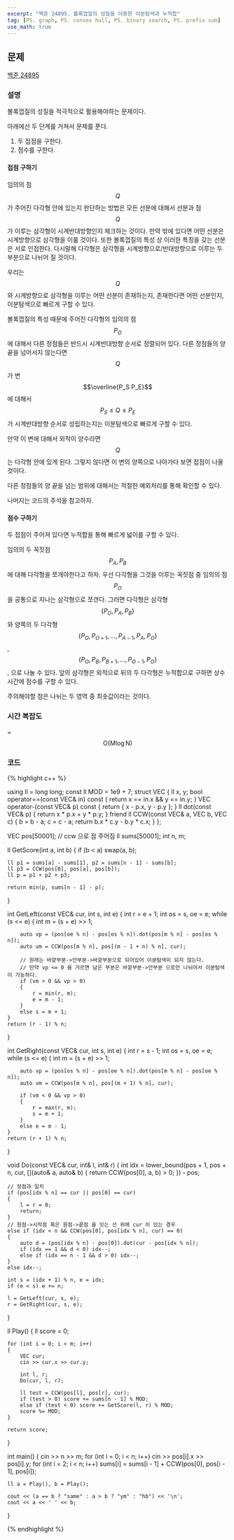 ```yaml
---
excerpt: "백준 24895. 볼록껍질의 성질을 이용한 이분탐색과 누적합"
tag: [PS. graph, PS. convex hull, PS. binary search, PS. prefix sum]
use_math: true
---
```


## 문제

[백준 24895](https://www.acmicpc.net/problem/24895)


### 설명

볼록껍질의 성질을 적극적으로 활용해야하는 문제이다.

아래에선 두 단계를 거쳐서 문제를 푼다.

1. 두 접점을 구한다.
2. 점수를 구한다.


#### 접점 구하기

임의의 점 $$Q$$ 가 주어진 다각형 안에 있는지 판단하는 방법은 모든 선분에 대해서 선분과 점 $$Q$$ 가 이루는 삼각형이 시계반대방향인지 체크하는 것이다. 만약 밖에 있다면 어떤 선분은 시계방향으로 삼각형을 이룰 것이다. 또한 볼록껍질의 특성 상 이러한 특징을 갖는 선분은 서로 인접한다. 다시말해 다각형은 삼각형을 시계방향으로/반대방향으로 이루는 두 부분으로 나뉘어 질 것이다.

우리는 $$Q$$ 와 시계방향으로 삼각형을 이루는 어떤 선분이 존재하는지, 존재한다면 어떤 선분인지, 이분탐색으로 빠르게 구할 수 있다. 

볼록껍질의 특성 때문에 주어진 다각형의 임의의 점 $$P_O$$ 에 대해서 다른 정점들은 반드시 시계반대방향 순서로 정렬되어 있다. 다른 정점들의 양 끝을 넘어서지 않는다면 $$Q$$ 가 변 $$\overline{P_S P_E}$$ 에 대해서 $$P_S \leq Q \leq P_E$$ 가 시계반대방향 순서로 성립하는지는 이분탐색으로 빠르게 구할 수 있다. 

만약 이 변에 대해서 외적이 양수라면 $$Q$$ 는 다각형 안에 있게 된다. 그렇지 않다면 이 변의 양쪽으로 나아가다 보면 접점이 나올 것이다.

다른 정점들의 양 끝을 넘는 범위에 대해서는 적절한 예외처리를 통해 확인할 수 있다.

나머지는 코드의 주석을 참고하자.


#### 점수 구하기

두 접점이 주어져 있다면 누적합을 통해 빠르게 넓이를 구할 수 있다.

임의의 두 꼭짓점 $$P_A, P_B$$ 에 대해 다각형을 쪼개야한다고 하자.
우선 다각형을 그것을 이루는 꼭짓점 중 임의의 점 $$P_O$$ 을 공통으로 지나는 삼각형으로 쪼갠다. 
그러면 다각형은 삼각형 $$\{P_O, P_A, P_B\}$$ 와 양쪽의 두 다각형  $$\{P_O, P_{O+1}, ..., P_{A-1}, P_A, P_O\}$$, $$\{P_O, P_B, P_{B+1}, ..., P_{O-1}, P_O\}$$, 으로 나눌 수 있다. 
앞의 삼각형은 외적으로 뒤의 두 다각형은 누적합으로 구하면 상수시간에 점수를 구할 수 있다.

주의해야할 점은 나뉘는 두 영역 중 최솟값이라는 것이다.



### 시간 복잡도

= $$\mathsf{O}(\mathrm{M} \log{\mathrm{N}}) $$


### 코드

{% highlight c++ %}

using ll = long long;
const ll MOD = 1e9 + 7;
struct VEC
{
    ll x, y;
    bool operator==(const VEC& in) const { return x == in.x && y == in.y; }
    VEC operator-(const VEC& p) const { return { x - p.x, y - p.y }; }
    ll dot(const VEC& p) { return x * p.x + y * p.y; }
    friend ll CCW(const VEC& a, VEC b, VEC c)
    {
        b = b - a;
        c = c - a;
        return  b.x * c.y - b.y * c.x;
    }
};

VEC pos[50001];  // ccw 으로 점 주어짐
ll sums[50001];
int n, m;

ll GetScore(int a, int b)
{
    if (b < a) swap(a, b);

    ll p1 = sums[a] - sums[1], p2 = sums[n - 1] - sums[b];
    ll p3 = CCW(pos[0], pos[a], pos[b]);
    ll p = p1 + p2 + p3;

    return min(p, sums[n - 1] - p);
}

int GetLeft(const VEC& cur, int s, int e)
{
    int r = e + 1;
    int os = s, oe = e;
    while (s <= e)
    {
        int m = (s + e) >> 1;

        auto vp = (pos[oe % n] - pos[os % n]).dot(pos[m % n] - pos[os % n]);
        auto vm = CCW(pos[m % n], pos[(m - 1 + n) % n], cur);

		// 원래는 바깥부분->안부분->바깥부분으로 되어있어 이분탐색이 되지 않는다.
		// 만약 vp <= 0 을 거르면 남은 부분은 바깥부분->안부분 으로만 나뉘어서 이분탐색이 가능하다.
        if (vm > 0 && vp > 0)
        {
            r = min(r, m);
            e = m - 1;
        }
        else s = m + 1;
    }
    return (r - 1) % n;
}

int GetRight(const VEC& cur, int s, int e)
{
    int r = s - 1;
    int os = s, oe = e;
    while (s <= e)
    {
        int m = (s + e) >> 1;

        auto vp = (pos[os % n] - pos[oe % n]).dot(pos[m % n] - pos[oe % n]);
        auto vm = CCW(pos[m % n], pos[(m + 1) % n], cur);

        if (vm < 0 && vp > 0)
        {
            r = max(r, m);
            s = m + 1;
        }
        else e = m - 1;
    }
    return (r + 1) % n;
}

void Do(const VEC& cur, int& l, int& r)
{
    int idx = lower_bound(pos + 1, pos + n, cur, [](auto& a, auto& b) { return CCW(pos[0], a, b) > 0; }) - pos;

	// 정점과 일치
    if (pos[idx % n] == cur || pos[0] == cur)
    {
        l = r = 0;
        return;
    }
	// 원점->시작점 혹은 원점->끝점 을 잇는 선 위에 cur 이 있는 경우
    else if (idx < n && CCW(pos[0], pos[idx % n], cur) == 0)
    {
        auto d = (pos[idx % n] - pos[0]).dot(cur - pos[idx % n]);
        if (idx == 1 && d < 0) idx--;        
        else if (idx == n - 1 && d > 0) idx--;
    }
    else idx--;

    int s = (idx + 1) % n, e = idx;
    if (e < s) e += n;

    l = GetLeft(cur, s, e);
    r = GetRight(cur, s, e);
}

ll Play()
{
    ll score = 0;

    for (int i = 0; i < m; i++)
    {
        VEC cur;
        cin >> cur.x >> cur.y;

        int l, r;
        Do(cur, l, r);

        ll test = CCW(pos[l], pos[r], cur);
        if (test > 0) score += sums[n - 1] % MOD;
        else if (test < 0) score += GetScore(l, r) % MOD;
        score %= MOD;
    }

    return score;
}

int main()
{
    cin >> n >> m;
    for (int i = 0; i < n; i++) cin >> pos[i].x >> pos[i].y;
    for (int i = 2; i < n; i++) sums[i] = sums[i - 1] + CCW(pos[0], pos[i - 1], pos[i]);

    ll a = Play(), b = Play();

    cout << (a == b ? "same" : a > b ? "ym" : "hb") << '\n';
    cout << a << ' ' << b;
}

{% endhighlight %}